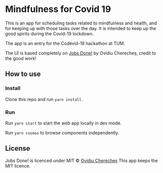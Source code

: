 # Mindfulness for Covid 19

This is an app for scheduling tasks related to mindfulness and health, and for keeping up with those tasks over the day. It is intended to keep up the good spirits during the Covid-19 lockdown.

The app is an entry for the Codevid-19 hackathon at TUM.

The UI is based completely on [Jobs Done!](https://github.com/skidding/jobs-done) by Ovidiu Cherecheș, credit to the good work!

## How to use

### Install

Clone this repo and run `yarn install`.

### Run

Run `yarn start` to start the _web_ app locally in dev mode.

Run `yarn cosmos` to browse components independently.

## License

Jobs Done! is licenced under MIT © [Ovidiu Cherecheș](https://ovidiu.ch)
This app keeps the MIT licence.